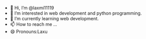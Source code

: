 - 👋 Hi, I’m @laxmi11119
- 👀 I’m interested in web development and python programming. 
- 🌱 I’m currently learning web development.
- 📫 How to reach me ...
- 😄 Pronouns:Laxu
  


